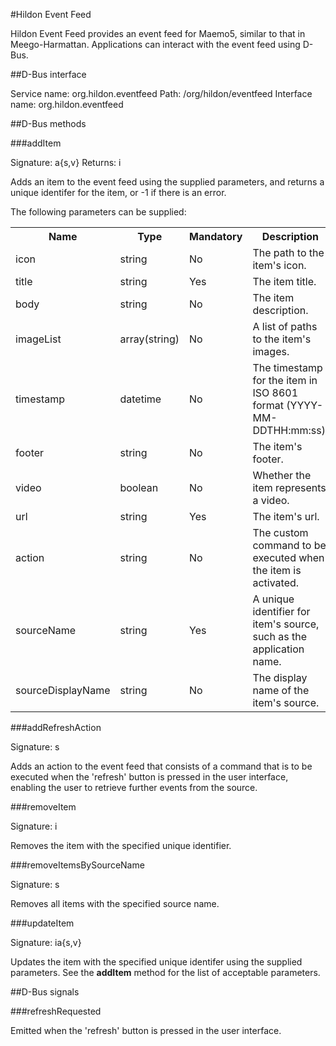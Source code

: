 #Hildon Event Feed

Hildon Event Feed provides an event feed for Maemo5, similar to that in Meego-Harmattan. Applications 
can interact with the event feed using D-Bus.

##D-Bus interface

Service name: org.hildon.eventfeed
Path: /org/hildon/eventfeed
Interface name: org.hildon.eventfeed

##D-Bus methods

###addItem

Signature: a{s,v}
Returns: i

Adds an item to the event feed using the supplied parameters, and returns a unique identifer for the item, or -1 if 
there is an error.

The following parameters can be supplied:

<table>
    <tr>
        <th>Name</th>
        <th>Type</th>
        <th>Mandatory</th>
        <th>Description</th>
    </tr>
    <tr>
        <td>icon</td>
        <td>string</td>
        <td>No</td>
        <td>The path to the item's icon.</td>
    </tr>
    <tr>
        <td>title</td>
        <td>string</td>
        <td>Yes</td>
        <td>The item title.</td>
    </tr>
    <tr>
        <td>body</td>
        <td>string</td>
        <td>No</td>
        <td>The item description.</td>
    </tr>
    <tr>
        <td>imageList</td>
        <td>array(string)</td>
        <td>No</td>
        <td>A list of paths to the item's images.</td>
    </tr>
    <tr>
        <td>timestamp</td>
        <td>datetime</td>
        <td>No</td>
        <td>The timestamp for the item in ISO 8601 format (YYYY-MM-DDTHH:mm:ss).</td>
    </tr>
    <tr>
        <td>footer</td>
        <td>string</td>
        <td>No</td>
        <td>The item's footer.</td>
    </tr>
    <tr>
        <td>video</td>
        <td>boolean</td>
        <td>No</td>
        <td>Whether the item represents a video.</td>
    </tr>
    <tr>
        <td>url</td>
        <td>string</td>
        <td>Yes</td>
        <td>The item's url.</td>
    </tr>
    <tr>
        <td>action</td>
        <td>string</td>
        <td>No</td>
        <td>The custom command to be executed when the item is activated.</td>
    </tr>
    <tr>
        <td>sourceName</td>
        <td>string</td>
        <td>Yes</td>
        <td>A unique identifier for item's source, such as the application name.</td>
    </tr>
    <tr>
        <td>sourceDisplayName</td>
        <td>string</td>
        <td>No</td>
        <td>The display name of the item's source.</td>
    </tr>
</table>

###addRefreshAction

Signature: s

Adds an action to the event feed that consists of a command that is to be executed when 
the 'refresh' button is pressed in the user interface, enabling the user to retrieve further events from the source.

###removeItem

Signature: i

Removes the item with the specified unique identifier.

###removeItemsBySourceName

Signature: s

Removes all items with the specified source name.

###updateItem

Signature: ia{s,v}

Updates the item with the specified unique identifer using the supplied parameters. See the **addItem** method for the 
list of acceptable parameters.

##D-Bus signals

###refreshRequested

Emitted when the 'refresh' button is pressed in the user interface.
